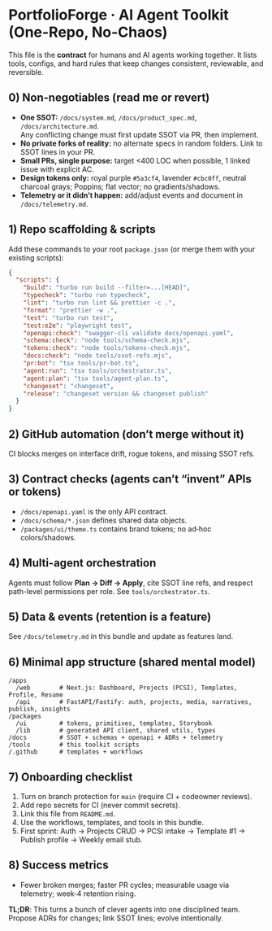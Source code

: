 # PortfolioForge · AI Agent Toolkit (One-Repo, No-Chaos)

This file is the **contract** for humans and AI agents working together. It lists tools, configs, and hard rules that keep changes consistent, reviewable, and reversible.

## 0) Non-negotiables (read me or revert)
- **One SSOT:** `/docs/system.md`, `/docs/product_spec.md`, `/docs/architecture.md`.  
  Any conflicting change must first update SSOT via PR, then implement.
- **No private forks of reality:** no alternate specs in random folders. Link to SSOT lines in your PR.
- **Small PRs, single purpose:** target <400 LOC when possible, 1 linked issue with explicit AC.
- **Design tokens only:** royal purple `#5a3cf4`, lavender `#cbc0ff`, neutral charcoal grays; Poppins; flat vector; no gradients/shadows.
- **Telemetry or it didn’t happen:** add/adjust events and document in `/docs/telemetry.md`.

## 1) Repo scaffolding & scripts
Add these commands to your root `package.json` (or merge them with your existing scripts):

```json
{
  "scripts": {
    "build": "turbo run build --filter=...[HEAD]",
    "typecheck": "turbo run typecheck",
    "lint": "turbo run lint && prettier -c .",
    "format": "prettier -w .",
    "test": "turbo run test",
    "test:e2e": "playwright test",
    "openapi:check": "swagger-cli validate docs/openapi.yaml",
    "schema:check": "node tools/schema-check.mjs",
    "tokens:check": "node tools/tokens-check.mjs",
    "docs:check": "node tools/ssot-refs.mjs",
    "pr:bot": "tsx tools/pr-bot.ts",
    "agent:run": "tsx tools/orchestrator.ts",
    "agent:plan": "tsx tools/agent-plan.ts",
    "changeset": "changeset",
    "release": "changeset version && changeset publish"
  }
}
```

## 2) GitHub automation (don’t merge without it)
CI blocks merges on interface drift, rogue tokens, and missing SSOT refs.

## 3) Contract checks (agents can’t “invent” APIs or tokens)
- `/docs/openapi.yaml` is the only API contract.
- `/docs/schema/*.json` defines shared data objects.
- `/packages/ui/theme.ts` contains brand tokens; no ad‑hoc colors/shadows.

## 4) Multi-agent orchestration
Agents must follow **Plan → Diff → Apply**, cite SSOT line refs, and respect path-level permissions per role. See `tools/orchestrator.ts`.

## 5) Data & events (retention is a feature)
See `/docs/telemetry.md` in this bundle and update as features land.

## 6) Minimal app structure (shared mental model)
```
/apps
  /web        # Next.js: Dashboard, Projects (PCSI), Templates, Profile, Resume
  /api        # FastAPI/Fastify: auth, projects, media, narratives, publish, insights
/packages
  /ui         # tokens, primitives, templates, Storybook
  /lib        # generated API client, shared utils, types
/docs         # SSOT + schemas + openapi + ADRs + telemetry
/tools        # this toolkit scripts
/.github      # templates + workflows
```

## 7) Onboarding checklist
1. Turn on branch protection for `main` (require CI + codeowner reviews).
2. Add repo secrets for CI (never commit secrets).
3. Link this file from `README.md`.
4. Use the workflows, templates, and tools in this bundle.
5. First sprint: Auth → Projects CRUD → PCSI intake → Template #1 → Publish profile → Weekly email stub.

## 8) Success metrics
- Fewer broken merges; faster PR cycles; measurable usage via telemetry; week‑4 retention rising.

**TL;DR**: This turns a bunch of clever agents into one disciplined team. Propose ADRs for changes; link SSOT lines; evolve intentionally.
